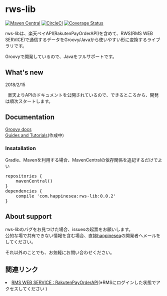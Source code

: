 # rws-lib

[![Maven Central](https://maven-badges.herokuapp.com/maven-central/com.happinesea/rws-lib/badge.svg)](https://maven-badges.herokuapp.com/maven-central/com.happinesea/rws-lib)
[![CircleCI](https://circleci.com/gh/happinesea/rws-lib/tree/release.svg?style=shield)](https://circleci.com/gh/happinesea/rws-lib/tree/release)
[![Coverage Status](https://coveralls.io/repos/github/happinesea/rws-lib/badge.svg)](https://coveralls.io/github/happinesea/rws-lib)


rws-libは、楽天ペイAPI(RakutenPayOrderAPI)を含めて、RWS(RMS WEB SERVICE)で通信するデータをGroovy/Javaから使いやすい形に変換するライブラリです。

Groovyで開発しているので、Javaをフルサポートです。

## What's new
<dl>
  <dt>2018/2/15</dt>
  <dl>
    楽天よりAPIのドキュメントを公開されているので、できるところから、開発は順次スタートします。
  </dl>

</dl>

## Documentation
[Groovy docs](http://lab.happinesea.com/docs/rws-lib/0.0.3/groovydoc/)<br>
[Guides and Tutorials](https://github.com/happinesea/rws-lib/)(作成中)

### Insatallation
Gradle、Mavenを利用する場合、MavenCentralの依存関係を追記するだけでよい
<pre>
repositories {
    mavenCentral()
}
dependencies {
    compile 'com.happinesea:rws-lib:0.0.2'
}
</pre>

## About support
rws-libのバグをお見つけた場合、issuesの起票をお願いします。<br>
公的な場で共有できない情報を含む場合、直接<a href="https://github.com/happinesea">happinesea</a>の開発者へメールをしてください。

それ以外のことでも、お気軽にお問い合わせください。

## 関連リンク
<li>
  <a href="https://webservice.rms.rakuten.co.jp/merchant-portal/view?contents=/ja/common/1-1_service_index/rakutenpayorderapi" target="_brank">RMS WEB SERVICE : RakutenPayOrderAPI</a>(※RMSにログインした状態でアクセスしてください 
)
</li>
